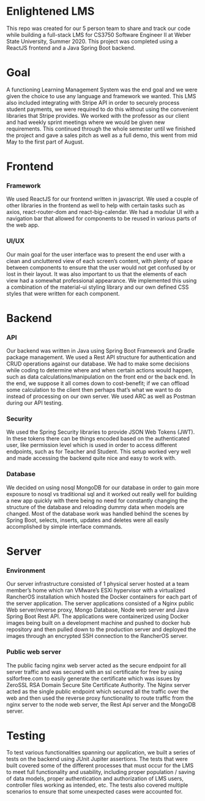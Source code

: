 # Enlightened LMS
This repo was created for our 5 person team to share and track our code while building a full-stack LMS for CS3750 Software Engineer II at Weber State University, Summer 2020.
This project was completed using a ReactJS frontend and a Java Spring Boot backend.


# Goal
A functioning Learning Management System was the end goal and we were given the choice to use any language and framework we wanted.
This LMS also included integrating with Stripe API in order to securely process student payments, we were required to do this without using the convenient libraries that Stripe provides.
We worked with the professor as our client and had weekly sprint meetings where we would be given new requirements.
This continued through the whole semester until we finished the project and gave a sales pitch as well as a full demo, this went from mid May to the first part of August.


# Frontend
### Framework
We used ReactJS for our frontend written in javascript. We used a couple of other libraries in the frontend as well to help with certain tasks such as axios, react-router-dom and react-big-calendar. We had a modular UI with a navigation bar that allowed for components to be reused in various parts of the web app.

### UI/UX
Our main goal for the user interface was to present the end user with a clean and uncluttered view of each screen’s content, with plenty of space between components to ensure that the user would not get confused by or lost in their layout. It was also important to us that the elements of each view had a somewhat professional appearance. We implemented this using a combination of the material-ui styling library and our own defined CSS styles that were written for each component.


# Backend

### API
Our backend was written in Java using Spring Boot Framework and Gradle package management. We used a Rest API structure for authentication and CRUD operations against our database. We had to make some decisions while coding to determine where and when certain actions would happen, such as data calculations/manipulation on the front end or the back end. In the end, we suppose it all comes down to cost-benefit; if we can offload some calculation to the client then perhaps that’s what we want to do instead of processing on our own server. We used ARC as well as Postman during our API testing.

### Security
We used the Spring Security libraries to provide JSON Web Tokens (JWT). In these tokens there can be things encoded based on the authenticated user, like permission level which is used in order to access different endpoints, such as for Teacher and Student. This setup worked very well and made accessing the backend quite nice and easy to work with.

### Database
We decided on using nosql MongoDB for our database in order to gain more exposure to nosql vs traditional sql and it worked out really well for building a new app quickly with there being no need for constantly changing the structure of the database and reloading dummy data when models are changed. Most of the database work was handled behind the scenes by Spring Boot, selects, inserts, updates and deletes were all easily accomplished by simple interface commands.


# Server

### Environment
Our server infrastructure consisted of 1 physical server hosted at a team member’s home which ran VMware’s ESXi hypervisor with a virtualized RancherOS installation which hosted the Docker containers for each part of the server application. The server applications consisted of a Nginx public Web server/reverse proxy, Mongo Database, Node web server and Java Spring Boot Rest API. The applications were containerized using Docker images being built on a development machine and pushed to docker hub repository and then pulled down to the production server and deployed the images through an encrypted SSH connection to the RancherOS server.

### Public web server
The public facing nginx web server acted as the secure endpoint for all server traffic and was secured with an ssl certificate for free by using sslforfree.com to easily generate the certificate which was issues by ZeroSSL RSA Domain Secure Site Certificate Authority. The Nginx server acted as the single public endpoint which secured all the traffic over the web and then used the reverse proxy functionality to route traffic from the nginx server to the node web server, the Rest Api server and the MongoDB server.

# Testing
To test various functionalities spanning our application, we built a series of tests on the backend using JUnit Jupiter assertions. The tests that were built covered some of the different processes that must occur for the LMS to meet full functionality and usability, including proper population / saving of data models, proper authentication and authorization of LMS users, controller files working as intended, etc. The tests also covered multiple scenarios to ensure that some unexpected cases were accounted for.
